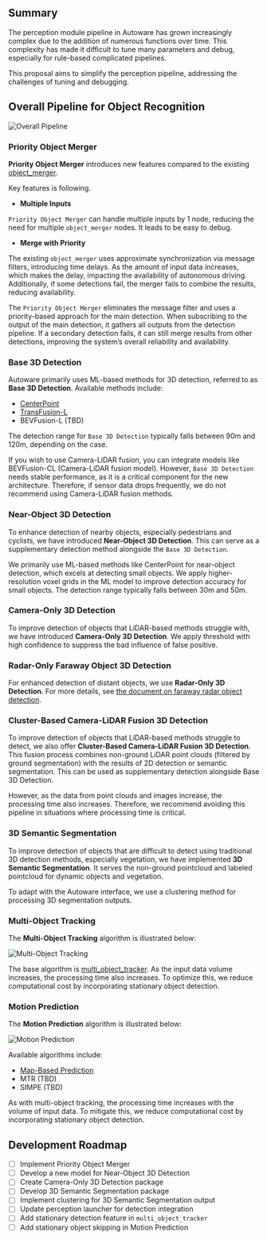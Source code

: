 ## Summary

The perception module pipeline in Autoware has grown increasingly complex due to the addition of numerous functions over time.
This complexity has made it difficult to tune many parameters and debug, especially for rule-based complicated pipelines.

This proposal aims to simplify the perception pipeline, addressing the challenges of tuning and debugging.

## Overall Pipeline for Object Recognition

![Overall Pipeline](fig/new_autoware_design.drawio.svg)

### Priority Object Merger

**Priority Object Merger** introduces new features compared to the existing [object_merger](https://github.com/autowarefoundation/autoware.universe/tree/main/perception/autoware_object_merger).

Key features is following.

- **Multiple Inputs**

`Priority Object Merger` can handle multiple inputs by 1 node, reducing the need for multiple `object_merger` nodes.
It leads to be easy to debug.

- **Merge with Priority**

The existing `object_merger` uses approximate synchronization via message filters, introducing time delays.
As the amount of input data increases, which makes the delay, impacting the availability of autonomous driving.
Additionally, if some detections fail, the merger fails to combine the results, reducing availability.

The `Priority Object Merger` eliminates the message filter and uses a priority-based approach for the main detection.
When subscribing to the output of the main detection, it gathers all outputs from the detection pipeline.
If a secondary detection fails, it can still merge results from other detections, improving the system’s overall reliability and availability.

### Base 3D Detection

Autoware primarily uses ML-based methods for 3D detection, referred to as **Base 3D Detection**.
Available methods include:

- [CenterPoint](https://github.com/autowarefoundation/autoware.universe/tree/main/perception/autoware_lidar_centerpoint)
- [TransFusion-L](https://github.com/autowarefoundation/autoware.universe/tree/main/perception/autoware_lidar_transfusion)
- BEVFusion-L (TBD)

The detection range for `Base 3D Detection` typically falls between 90m and 120m, depending on the case.

If you wish to use Camera-LiDAR fusion, you can integrate models like BEVFusion-CL (Camera-LiDAR fusion model).
However, `Base 3D Detection` needs stable performance, as it is a critical component for the new architecture.
Therefore, if sensor data drops frequently, we do not recommend using Camera-LiDAR fusion methods.

### Near-Object 3D Detection

To enhance detection of nearby objects, especially pedestrians and cyclists, we have introduced **Near-Object 3D Detection**.
This can serve as a supplementary detection method alongside the `Base 3D Detection`.

We primarily use ML-based methods like CenterPoint for near-object detection, which excels at detecting small objects.
We apply higher-resolution voxel grids in the ML model to improve detection accuracy for small objects.
The detection range typically falls between 30m and 50m.

### Camera-Only 3D Detection

To improve detection of objects that LiDAR-based methods struggle with, we have introduced **Camera-Only 3D Detection**.
We apply threshold with high confidence to suppress the bad influence of false positive.

### Radar-Only Faraway Object 3D Detection

For enhanced detection of distant objects, we use **Radar-Only 3D Detection**.
For more details, see [the document on faraway radar object detection](https://github.com/autowarefoundation/autoware-documentation/blob/main/docs/design/autoware-architecture/perception/reference-implementations/radar-based-3d-detector/faraway-object-detection.md).

### Cluster-Based Camera-LiDAR Fusion 3D Detection

To improve detection of objects that LiDAR-based methods struggle to detect, we also offer **Cluster-Based Camera-LiDAR Fusion 3D Detection**.
This fusion process combines non-ground LiDAR point clouds (filtered by ground segmentation) with the results of 2D detection or semantic segmentation.
This can be used as supplementary detection alongside Base 3D Detection.

However, as the data from point clouds and images increase, the processing time also increases.
Therefore, we recommend avoiding this pipeline in situations where processing time is critical.

### 3D Semantic Segmentation

To improve detection of objects that are difficult to detect using traditional 3D detection methods, especially vegetation, we have implemented **3D Semantic Segmentation**.
It serves the non-ground pointcloud and labeled pointcloud for dynamic objects and vegetation.

To adapt with the Autoware interface, we use a clustering method for processing 3D segmentation outputs.

### Multi-Object Tracking

The **Multi-Object Tracking** algorithm is illustrated below:

![Multi-Object Tracking](fig/multi_object_tracking.drawio.svg)

The base algorithm is [multi_object_tracker](https://github.com/autowarefoundation/autoware.universe/tree/main/perception/autoware_multi_object_tracker).
As the input data volume increases, the processing time also increases.
To optimize this, we reduce computational cost by incorporating stationary object detection.

### Motion Prediction

The **Motion Prediction** algorithm is illustrated below:

![Motion Prediction](fig/motion_prediction.drawio.svg)

Available algorithms include:

- [Map-Based Prediction](https://github.com/autowarefoundation/autoware.universe/tree/main/perception/autoware_map_based_prediction)
- MTR (TBD)
- SIMPE (TBD)

As with multi-object tracking, the processing time increases with the volume of input data.
To mitigate this, we reduce computational cost by incorporating stationary object detection.

## Development Roadmap

- [ ] Implement Priority Object Merger
- [ ] Develop a new model for Near-Object 3D Detection
- [ ] Create Camera-Only 3D Detection package
- [ ] Develop 3D Semantic Segmentation package
- [ ] Implement clustering for 3D Semantic Segmentation output
- [ ] Update perception launcher for detection integration
- [ ] Add stationary detection feature in `multi_object_tracker`
- [ ] Add stationary object skipping in Motion Prediction
